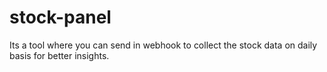 # stock-panel
Its a tool where you can send in webhook to collect the stock data on daily basis for better insights.
